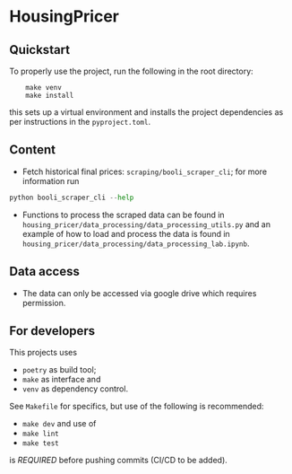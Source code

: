 # HousingPricer
## Quickstart
To properly use the project, run the following in the root directory:
```
    make venv
    make install
```
this sets up a virtual environment and installs the project dependencies as per instructions in the `pyproject.toml`.

## Content
* Fetch historical final prices: `scraping/booli_scraper_cli`; for more information run
```python
python booli_scraper_cli --help
```
* Functions to process the scraped data can be found in `housing_pricer/data_processing/data_processing_utils.py` and an example of how to load and process the data is found in `housing_pricer/data_processing/data_processing_lab.ipynb`.

## Data access
* The data can only be accessed via google drive which requires permission.

## For developers
This projects uses
* `poetry` as build tool;
* `make` as interface and
* `venv` as dependency control.

See `Makefile` for specifics, but use of the following is recommended:
* `make dev`
and use of
* `make lint`
* `make test`

is _REQUIRED_ before pushing commits (CI/CD to be added).